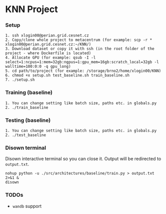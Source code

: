 # KNN Project

### Setup
```
1. ssh xlogin00@perian.grid.cesnet.cz
2. Copy/clone whole project to metacentrum (for example: scp -r * xlogin00@perian.grid.cesnet.cz:~/KNN/)
3. Download dataset or copy it with ssh (in the root folder of the project - where Dockerfile is located)
4. Allocate GPU (for example: qsub -I -l select=1:ncpus=1:mem=32gb:ngpus=1:gpu_mem=16gb:scratch_local=32gb -l walltime=100:0:0 -q gpu_long)
5. cd path/to/project (for example: /storage/brno2/home/xlogin00/KNN)
6. chmod +x setup.sh test_baseline.sh train_baseline.sh
7. ./setup.sh
```

### Training (baseline)
```
1. You can change setting like batch size, paths etc. in globals.py
2. ./train_baseline
```

### Testing (baseline)
```
1. You can change setting like batch size, paths etc. in globals.py
2. ./test_baseline
```

### Disown terminal 
Disown interactive terminal so you can close it. Output will be redirected to `output.txt`.
```
nohup python -u ./src/architectures/baseline/train.py > output.txt 2>&1 &
disown
```

### TODOs
- `wandb` support
